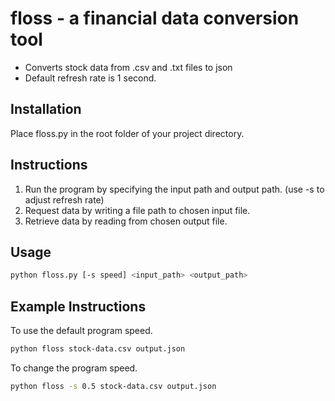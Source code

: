 # floss - a financial data conversion tool
* Converts stock data from .csv and .txt files to json
* Default refresh rate is 1 second.

## Installation
 Place floss.py in the root folder of your project directory.

## Instructions
1. Run the program by specifying the input path and output path. (use -s to adjust refresh rate)
3. Request data by writing a file path to chosen input file.
4. Retrieve data by reading from chosen output file.


## Usage
```bash
python floss.py [-s speed] <input_path> <output_path>
```

## Example Instructions
To use the default program speed.
```bash
python floss stock-data.csv output.json
```
To change the program speed.
```bash
python floss -s 0.5 stock-data.csv output.json
```
